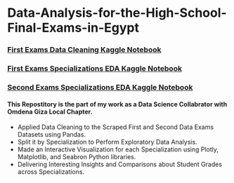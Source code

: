 # Data-Analysis-for-the-High-School-Final-Exams-in-Egypt

### [First Exams Data Cleaning Kaggle Notebook](https://www.kaggle.com/code/abduulrahmankhalid/egypt-high-school-results-data-cleaning)
### [First Exams Specializations EDA Kaggle Notebook](https://www.kaggle.com/code/abduulrahmankhalid/thanawya-amma-first-exams-specializations-eda)
### [Second Exams Specializations EDA Kaggle Notebook](https://www.kaggle.com/code/abduulrahmankhalid/thanawya-amma-second-exams-specializations-eda)

#### This Repostitory is the part of my work as a Data Science Collabrator with Omdena Giza Local Chapter.

- Applied Data Cleaning to the Scraped First and Second Data Exams Datasets using Pandas.
- Split it by Specialization to Perform Exploratory Data Analysis.
- Made an Interactive Visualization for each Specialization using Plotly, Matplotlib, and Seabron Python libraries.
- Delivering Interesting Insights and Comparisons about Student Grades across Specializations.
